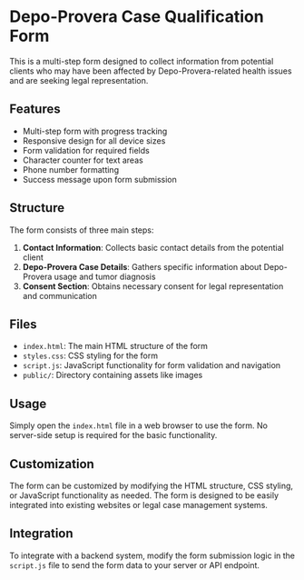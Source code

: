 # Depo-Provera Case Qualification Form

This is a multi-step form designed to collect information from potential clients who may have been affected by Depo-Provera-related health issues and are seeking legal representation.

## Features

- Multi-step form with progress tracking
- Responsive design for all device sizes
- Form validation for required fields
- Character counter for text areas
- Phone number formatting
- Success message upon form submission

## Structure

The form consists of three main steps:

1. **Contact Information**: Collects basic contact details from the potential client
2. **Depo-Provera Case Details**: Gathers specific information about Depo-Provera usage and tumor diagnosis
3. **Consent Section**: Obtains necessary consent for legal representation and communication

## Files

- `index.html`: The main HTML structure of the form
- `styles.css`: CSS styling for the form
- `script.js`: JavaScript functionality for form validation and navigation
- `public/`: Directory containing assets like images

## Usage

Simply open the `index.html` file in a web browser to use the form. No server-side setup is required for the basic functionality.

## Customization

The form can be customized by modifying the HTML structure, CSS styling, or JavaScript functionality as needed. The form is designed to be easily integrated into existing websites or legal case management systems.

## Integration

To integrate with a backend system, modify the form submission logic in the `script.js` file to send the form data to your server or API endpoint. 